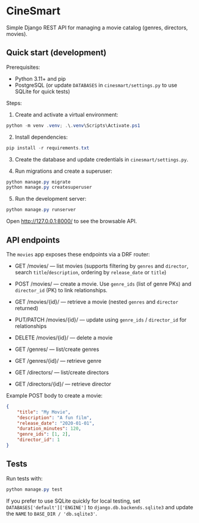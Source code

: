 # CineSmart

Simple Django REST API for managing a movie catalog (genres, directors, movies).

## Quick start (development)

Prerequisites:
- Python 3.11+ and pip
- PostgreSQL (or update `DATABASES` in `cinesmart/settings.py` to use SQLite for quick tests)

Steps:

1. Create and activate a virtual environment:

```powershell
python -m venv .venv; .\.venv\Scripts\Activate.ps1
```

2. Install dependencies:

```powershell
pip install -r requirements.txt
```

3. Create the database and update credentials in `cinesmart/settings.py`.

4. Run migrations and create a superuser:

```powershell
python manage.py migrate
python manage.py createsuperuser
```

5. Run the development server:

```powershell
python manage.py runserver
```

Open http://127.0.0.1:8000/ to see the browsable API.

## API endpoints

The `movies` app exposes these endpoints via a DRF router:

- GET /movies/ — list movies (supports filtering by `genres` and `director`, search `title`/`description`, ordering by `release_date` or `title`)
- POST /movies/ — create a movie. Use `genre_ids` (list of genre PKs) and `director_id` (PK) to link relationships.
- GET /movies/{id}/ — retrieve a movie (nested `genres` and `director` returned)
- PUT/PATCH /movies/{id}/ — update using `genre_ids` / `director_id` for relationships
- DELETE /movies/{id}/ — delete a movie

- GET /genres/ — list/create genres
- GET /genres/{id}/ — retrieve genre

- GET /directors/ — list/create directors
- GET /directors/{id}/ — retrieve director

Example POST body to create a movie:

```json
{
	"title": "My Movie",
	"description": "A fun film",
	"release_date": "2020-01-01",
	"duration_minutes": 120,
	"genre_ids": [1, 2],
	"director_id": 1
}
```

## Tests

Run tests with:

```powershell
python manage.py test
```

If you prefer to use SQLite quickly for local testing, set `DATABASES['default']['ENGINE']` to `django.db.backends.sqlite3` and update the `NAME` to `BASE_DIR / 'db.sqlite3'`.
